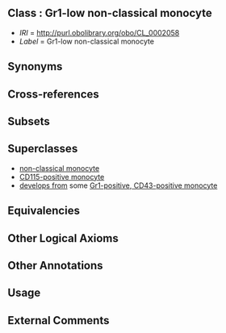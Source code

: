 
## Class : Gr1-low non-classical monocyte

 * *IRI* = http://purl.obolibrary.org/obo/CL_0002058
 * *Label* = Gr1-low non-classical monocyte

## Synonyms


## Cross-references


## Subsets


## Superclasses

 * [non-classical monocyte](../../CL/75/CL_0000875.md)
 * [CD115-positive monocyte](../../CL/22/CL_0001022.md)
 * [develops from](../../RO/02/RO_0002202.md) some [Gr1-positive, CD43-positive monocyte](../../CL/98/CL_0002398.md)

## Equivalencies


## Other Logical Axioms


## Other Annotations


## Usage


## External Comments

